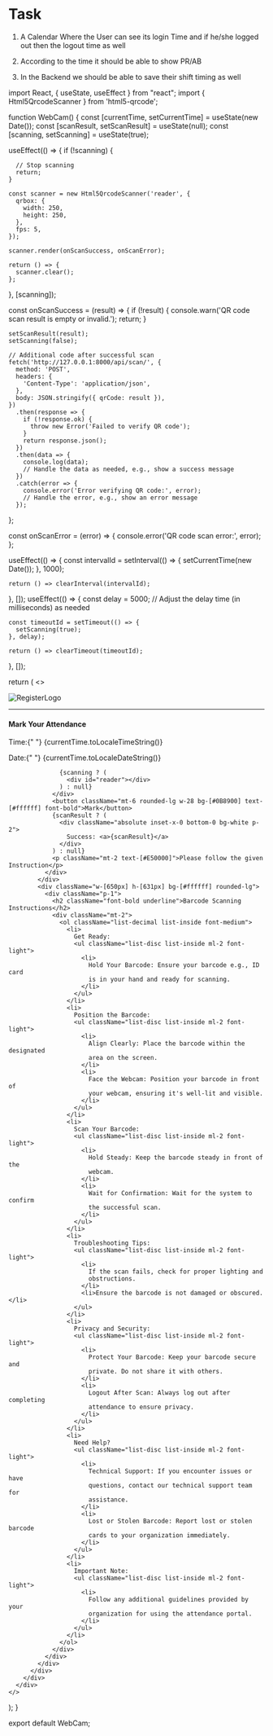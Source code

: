 # Task

1. A Calendar Where the User can see its login Time and if he/she logged out then the logout time as well 

2. According to the time it should be able to show PR/AB

3. In the Backend we should be able to save their shift timing as well
  






import React, { useState, useEffect } from "react";
import { Html5QrcodeScanner } from 'html5-qrcode';

function WebCam() {
  const [currentTime, setCurrentTime] = useState(new Date());
  const [scanResult, setScanResult] = useState(null);
  const [scanning, setScanning] = useState(true);

  useEffect(() => {
    if (!scanning) {
      
      // Stop scanning
      return;
    }

    const scanner = new Html5QrcodeScanner('reader', {
      qrbox: {
        width: 250,
        height: 250,
      },
      fps: 5,
    });

    scanner.render(onScanSuccess, onScanError);

    return () => {
      scanner.clear();
    };
  }, [scanning]);

  const onScanSuccess = (result) => {
    if (!result) {
      console.warn('QR code scan result is empty or invalid.');
      return;
    }

    setScanResult(result);
    setScanning(false);

    // Additional code after successful scan
    fetch('http://127.0.0.1:8000/api/scan/', {
      method: 'POST',
      headers: {
        'Content-Type': 'application/json',
      },
      body: JSON.stringify({ qrCode: result }),
    })
      .then(response => {
        if (!response.ok) {
          throw new Error('Failed to verify QR code');
        }
        return response.json();
      })
      .then(data => {
        console.log(data);
        // Handle the data as needed, e.g., show a success message
      })
      .catch(error => {
        console.error('Error verifying QR code:', error);
        // Handle the error, e.g., show an error message
      });
  };


  const onScanError = (error) => {
    console.error('QR code scan error:', error);
  };

  useEffect(() => {
    const intervalId = setInterval(() => {
      setCurrentTime(new Date());
    }, 1000);


    return () => clearInterval(intervalId);
  }, []);
  useEffect(() => {
    const delay = 5000; // Adjust the delay time (in milliseconds) as needed

    const timeoutId = setTimeout(() => {
      setScanning(true);
    }, delay);

    return () => clearTimeout(timeoutId);
  }, []);

  return (
    <>
      <div className="flex flex-col min-h-screen p-6">
        <div className="flex">
          <span>
            <img src="src\images\register_logo.png" alt="RegisterLogo" />
          </span>
          <hr className="flex-grow border-t mt-16 mr-16 border-[#41A7C8]" />
        </div>
        <div className="flex flex-col items-center w-full h-auto bg-sky-100 mt-6">
          <h4 className="font-bold mt-2">Mark Your Attendance</h4>
          <div className="flex flex-row justify-between w-full">
            <p className="ml-14">
              <span className="text-[#E50000]">Time:</span>{" "}
              {currentTime.toLocaleTimeString()}
            </p>
            <p className="mr-14">
              <span className="text-[#E50000]">Date:</span>{" "}
              {currentTime.toLocaleDateString()}
            </p>
          </div>
          <div className="flex items-center justify-around mt-8 w-full p-4">
            <div className="relative">
              <div className="w-[400px] h-[400px] bg-[#41A7C8] rounded-lg flex flex-col items-center justify-center">
                <div className="bg-[#000000] w-60 h-60 rounded-full overflow-hidden">

                  {scanning ? (
                    <div id="reader"></div>
                  ) : null}
                </div>
                <button className="mt-6 rounded-lg w-28 bg-[#0B8900] text-[#ffffff] font-bold">Mark</button>
                {scanResult ? (
                  <div className="absolute inset-x-0 bottom-0 bg-white p-2">
                    Success: <a>{scanResult}</a>
                  </div>
                ) : null}
                <p className="mt-2 text-[#E50000]">Please follow the given Instruction</p>
              </div>
            </div>
            <div className="w-[650px] h-[631px] bg-[#ffffff] rounded-lg">
              <div className="p-1">
                <h2 className="font-bold underline">Barcode Scanning Instructions</h2>
                <div className="mt-2">
                  <ol className="list-decimal list-inside font-medium">
                    <li>
                      Get Ready:
                      <ul className="list-disc list-inside ml-2 font-light">
                        <li>
                          Hold Your Barcode: Ensure your barcode e.g., ID card
                          is in your hand and ready for scanning.
                        </li>
                      </ul>
                    </li>
                    <li>
                      Position the Barcode:
                      <ul className="list-disc list-inside ml-2 font-light">
                        <li>
                          Align Clearly: Place the barcode within the designated
                          area on the screen.
                        </li>
                        <li>
                          Face the Webcam: Position your barcode in front of
                          your webcam, ensuring it's well-lit and visible.
                        </li>
                      </ul>
                    </li>
                    <li>
                      Scan Your Barcode:
                      <ul className="list-disc list-inside ml-2 font-light">
                        <li>
                          Hold Steady: Keep the barcode steady in front of the
                          webcam.
                        </li>
                        <li>
                          Wait for Confirmation: Wait for the system to confirm
                          the successful scan.
                        </li>
                      </ul>
                    </li>
                    <li>
                      Troubleshooting Tips:
                      <ul className="list-disc list-inside ml-2 font-light">
                        <li>
                          If the scan fails, check for proper lighting and
                          obstructions.
                        </li>
                        <li>Ensure the barcode is not damaged or obscured.</li>
                      </ul>
                    </li>
                    <li>
                      Privacy and Security:
                      <ul className="list-disc list-inside ml-2 font-light">
                        <li>
                          Protect Your Barcode: Keep your barcode secure and
                          private. Do not share it with others.
                        </li>
                        <li>
                          Logout After Scan: Always log out after completing
                          attendance to ensure privacy.
                        </li>
                      </ul>
                    </li>
                    <li>
                      Need Help?
                      <ul className="list-disc list-inside ml-2 font-light">
                        <li>
                          Technical Support: If you encounter issues or have
                          questions, contact our technical support team for
                          assistance.
                        </li>
                        <li>
                          Lost or Stolen Barcode: Report lost or stolen barcode
                          cards to your organization immediately.
                        </li>
                      </ul>
                    </li>
                    <li>
                      Important Note:
                      <ul className="list-disc list-inside ml-2 font-light">
                        <li>
                          Follow any additional guidelines provided by your
                          organization for using the attendance portal.
                        </li>
                      </ul>
                    </li>
                  </ol>
                </div>
              </div>
            </div>
          </div>
        </div>
      </div>
    </>
  );
}

export default WebCam;





